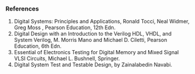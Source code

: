 ### References

1. Digital Systems: Principles and Applications, Ronald Tocci, Neal Widmer, Greg Moss , Pearson Education, 12th Edn.
2. Digital Design with an Introduction to the Verilog HDL, VHDL, and System Verilog, M. Morris Mano and Michael D. Ciletti, Pearson Education, 6th Edn.
3. Essential of Electronics Testing for Digital Memory and Mixed Signal VLSI Circuits, Michael L. Bushnell, Springer.
4. Digital System Test and Testable Design, by Zainalabedin Navabi.  
